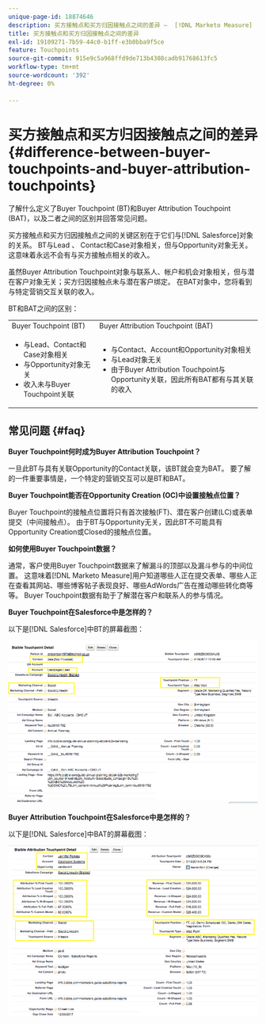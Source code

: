 ```yaml
---
unique-page-id: 18874646
description: 买方接触点和买方归因接触点之间的差异 —  [!DNL Marketo Measure]
title: 买方接触点和买方归因接触点之间的差异
exl-id: 19109271-7b59-44c0-b1ff-e3b0bba9f5ce
feature: Touchpoints
source-git-commit: 915e9c5a968ffd9de713b4308cadb91768613fc5
workflow-type: tm+mt
source-wordcount: '392'
ht-degree: 0%

---
```


# 买方接触点和买方归因接触点之间的差异 {#difference-between-buyer-touchpoints-and-buyer-attribution-touchpoints}

了解什么定义了Buyer Touchpoint (BT)和Buyer Attribution Touchpoint (BAT)，以及二者之间的区别并回答常见问题。

买方接触点和买方归因接触点之间的关键区别在于它们与[!DNL Salesforce]对象的关系。 BT与Lead 、 Contact和Case对象相关，但与Opportunity对象无关。 这意味着永远不会有与买方接触点相关的收入。

虽然Buyer Attribution Touchpoint对象与联系人、帐户和机会对象相关，但与潜在客户对象无关；买方归因接触点未与潜在客户绑定。 在BAT对象中，您将看到与特定营销交互关联的收入。

BT和BAT之间的区别：

<table> 
 <colgroup> 
  <col> 
  <col> 
 </colgroup> 
 <tbody> 
  <tr> 
   <td>Buyer Touchpoint (BT)</td> 
   <td>Buyer Attribution Touchpoint (BAT)</td> 
  </tr> 
  <tr> 
   <td> 
    <ul> 
     <li>与Lead、Contact和Case对象相关</li> 
     <li>与Opportunity对象无关</li> 
     <li>收入未与Buyer Touchpoint关联</li> 
    </ul></td> 
   <td> 
    <ul> 
     <li>与Contact、Account和Opportunity对象相关</li> 
     <li>与Lead对象无关</li> 
     <li>由于Buyer Attribution Touchpoint与Opportunity关联，因此所有BAT都有与其关联的收入</li> 
    </ul></td> 
  </tr> 
 </tbody> 
</table>

## 常见问题 {#faq}

**Buyer Touchpoint何时成为Buyer Attribution Touchpoint？**

一旦此BT与具有关联Opportunity的Contact关联，该BT就会变为BAT。 要了解的一件重要事情是，一个特定的营销交互可以是BT和BAT。

**Buyer Touchpoint能否在Opportunity Creation (OC)中设置接触点位置？**

Buyer Touchpoint的接触点位置将只有首次接触(FT)、潜在客户创建(LC)或表单提交（中间接触点）。 由于BT与Opportunity无关，因此BT不可能具有Opportunity Creation或Closed的接触点位置。

**如何使用Buyer Touchpoint数据？**

通常，客户使用Buyer Touchpoint数据来了解漏斗的顶部以及漏斗参与的中间位置。 这意味着[!DNL Marketo Measure]用户知道哪些人正在提交表单、哪些人正在查看其网站、哪些博客帖子表现良好、哪些AdWords广告在推动哪些转化商等等。 Buyer Touchpoint数据有助于了解潜在客户和联系人的参与情况。

**Buyer Touchpoint在Salesforce中是怎样的？**

以下是[!DNL Salesforce]中BT的屏幕截图：

![](assets/1.png)

**Buyer Attribution Touchpoint在Salesforce中是怎样的？**

以下是[!DNL Salesforce]中BAT的屏幕截图：

![](assets/2.png)
